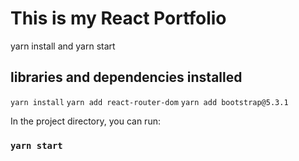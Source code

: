 # This is my React Portfolio 


yarn install and yarn start

## libraries and dependencies installed

`yarn install`
`yarn add react-router-dom`
`yarn add bootstrap@5.3.1`

In the project directory, you can run:

### `yarn start`

